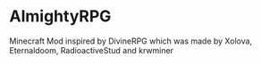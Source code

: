 # AlmightyRPG
Minecraft Mod inspired by DivineRPG which was made by Xolova, Eternaldoom, RadioactiveStud and krwminer

